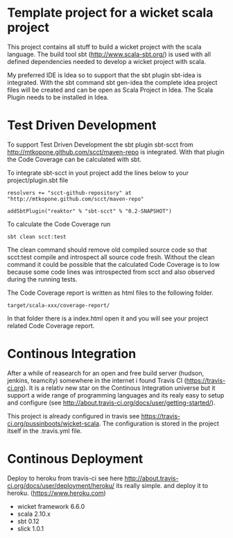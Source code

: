 Template project for a wicket scala project
==================

This project contains all stuff to build a wicket project with the scala language.
The build tool sbt (http://www.scala-sbt.org/) is used with all defined dependencies
needed to develop a wicket project with scala. 

My preferred IDE is Idea so to support that the sbt plugin sbt-idea is integrated.
With the sbt command
    sbt gen-idea
the complete idea project files will be created and can be open as Scala Project in Idea.
The Scala Plugin needs to be installed in Idea.


Test Driven Development
==================

To support Test Driven Development the sbt plugin sbt-scct from http://mtkopone.github.com/scct/maven-repo is
integrated. With that plugin the Code Coverage can be calculated with sbt.

To integrate sbt-scct in yout project add the lines below to your project/plugin.sbt file
    
    resolvers += "scct-github-repository" at "http://mtkopone.github.com/scct/maven-repo"

    addSbtPlugin("reaktor" % "sbt-scct" % "0.2-SNAPSHOT")

To calculate the Code Coverage run 
    
    sbt clean scct:test
    
The clean command should remove old compiled source code so that scct:test compile and introspect all source
code fresh. Without the clean command it could be possible that the calculated Code Coverage is to low because
some code lines was introspected from scct and also observed during the running tests.

The Code Coverage report is written as html files to the following folder.

    target/scala-xxx/coverage-report/
    
In that folder there is a index.html open it and you will see your project related Code Coverage report.


Continous Integration
==================

After a while of reasearch for an open and free build server (hudson, jenkins, teamcity) somewhere in the internet
i found Travis CI (https://travis-ci.org). It is a relativ new star on the Continous Integration universe but
it support a wide range of programming languages and its realy easy to setup and configure (see http://about.travis-ci.org/docs/user/getting-started/).

This project is already configured in travis see https://travis-ci.org/pussinboots/wicket-scala. The configuration
is stored in the project itself in the .travis.yml file.

Continous Deployment
==================

Deploy to heroku from travis-ci see here http://about.travis-ci.org/docs/user/deployment/heroku/ its really simple.
and deploy it to heroku. (https://www.heroku.com)




* wicket framework 6.6.0
* scala 2.10.x
* sbt 0.12
* slick 1.0.1
